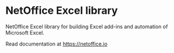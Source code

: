 # NetOffice Excel library

NetOffice Excel library for building Excel add-ins and automation of Microsoft Excel.

Read documentation at <https://netoffice.io>
